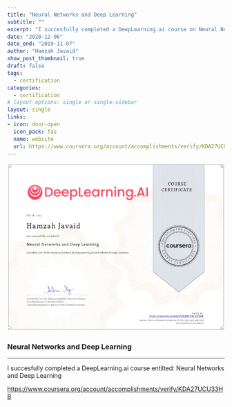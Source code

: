```yaml
---
title: "Neural Networks and Deep Learning"
subtitle: ""
excerpt: "I succesfully completed a DeepLearning.ai course on Neural Networks"
date: "2020-12-06"
date_end: "2019-11-07"
author: "Hamzah Javaid"
show_post_thumbnail: true
draft: false
tags:
  - certification
categories:
  - certification
# layout options: single or single-sidebar
layout: single
links:
- icon: door-open
  icon_pack: fas
  name: website
  url: https://www.coursera.org/account/accomplishments/verify/KDA27UCU33HB
---
```


![Neural Networks and Deep Learning](featured-hex.jpg)

### Neural Networks and Deep Learning
---

I succesfully completed a DeepLearning.ai course entilted: Neural Networks and Deep Learning

https://www.coursera.org/account/accomplishments/verify/KDA27UCU33HB
